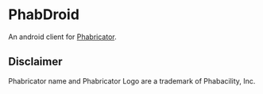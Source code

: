 # PhabDroid

An android client for [Phabricator](https://www.phacility.com/).

## Disclaimer

Phabricator name and Phabricator Logo are a trademark of Phabacility, Inc.
